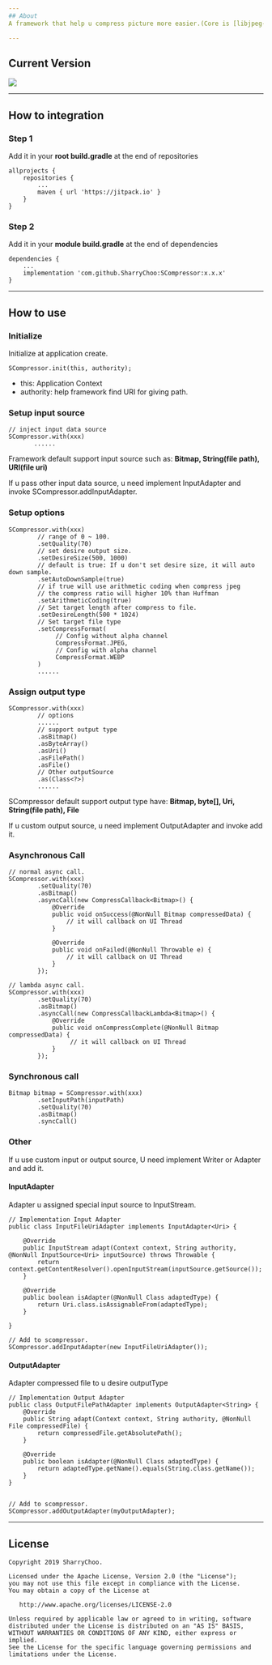 ```yaml
---
## About
A framework that help u compress picture more easier.(Core is [libjpeg-turbo 2.0.2](https://github.com/libjpeg-turbo/libjpeg-turbo/releases/tag/2.0.2))

---
```

## Current Version 
[![](https://jitpack.io/v/SharryChoo/SCompressor.svg)](https://jitpack.io/#SharryChoo/SCompressor)

---
## How to integration
### Step 1
Add it in your **root build.gradle** at the end of repositories
```
allprojects {
    repositories {
    	...
	    maven { url 'https://jitpack.io' }
    }
}
```

### Step 2
Add it in your **module build.gradle** at the end of dependencies
```
dependencies {
    ...
    implementation 'com.github.SharryChoo:SCompressor:x.x.x'
}
```

---
## How to use
### Initialize
Initialize at application create.
```
SCompressor.init(this, authority);
```
- this: Application Context
- authority: help framework find URI for giving path.

### Setup input source
```
// inject input data source
SCompressor.with(xxx)
       ......
```
Framework default support input source such as: **Bitmap, String(file path), URI(file uri)**

If u pass other input data source, u need implement InputAdapter and invoke SCompressor.addInputAdapter. 

### Setup options
```
SCompressor.with(xxx)
        // range of 0 ~ 100.
        .setQuality(70)
        // set desire output size.
        .setDesireSize(500, 1000)
        // default is true: If u don't set desire size, it will auto down sample.
        .setAutoDownSample(true)
        // if true will use arithmetic coding when compress jpeg
        // the compress ratio will higher 10% than Huffman 
        .setArithmeticCoding(true)
        // Set target length after compress to file.
        .setDesireLength(500 * 1024)
        // Set target file type
        .setCompressFormat(
             // Config without alpha channel
             CompressFormat.JPEG,
             // Config with alpha channel
             CompressFormat.WEBP
        )
        ......
```

### Assign output type
```
SCompressor.with(xxx)
        // options
        ......
        // support output type
        .asBitmap()
        .asByteArray()
        .asUri()
        .asFilePath()
        .asFile()
        // Other outputSource
        .as(Class<?>)
        ......
```
SCompressor default support output type have: **Bitmap, byte[], Uri, String(file path), File** 

If u custom output source, u need implement OutputAdapter and invoke add it.

### Asynchronous Call
```
// normal async call.
SCompressor.with(xxx)
        .setQuality(70)
        .asBitmap()
        .asyncCall(new CompressCallback<Bitmap>() {
            @Override
            public void onSuccess(@NonNull Bitmap compressedData) {
                // it will callback on UI Thread
            }

            @Override
            public void onFailed(@NonNull Throwable e) {
                // it will callback on UI Thread
            }
        });
        
// lambda async call.
SCompressor.with(xxx)
        .setQuality(70)
        .asBitmap()
        .asyncCall(new CompressCallbackLambda<Bitmap>() {
            @Override
            public void onCompressComplete(@NonNull Bitmap compressedData) {
                 // it will callback on UI Thread
            }
        });
```

### Synchronous call
```
Bitmap bitmap = SCompressor.with(xxx)
        .setInputPath(inputPath)
        .setQuality(70)
        .asBitmap()
        .syncCall()
```

### Other 
If u use custom input or output source, U need implement Writer or Adapter and add it.

#### InputAdapter
Adapter u assigned special input source to InputStream.
```
// Implementation Input Adapter
public class InputFileUriAdapter implements InputAdapter<Uri> {

    @Override
    public InputStream adapt(Context context, String authority, @NonNull InputSource<Uri> inputSource) throws Throwable {
        return context.getContentResolver().openInputStream(inputSource.getSource());
    }

    @Override
    public boolean isAdapter(@NonNull Class adaptedType) {
        return Uri.class.isAssignableFrom(adaptedType);
    }

}

// Add to scompressor.
SCompressor.addInputAdapter(new InputFileUriAdapter());
```

#### OutputAdapter
Adapter compressed file to u desire outputType
```
// Implementation Output Adapter
public class OutputFilePathAdapter implements OutputAdapter<String> {
    @Override
    public String adapt(Context context, String authority, @NonNull File compressedFile) {
        return compressedFile.getAbsolutePath();
    }

    @Override
    public boolean isAdapter(@NonNull Class adaptedType) {
        return adaptedType.getName().equals(String.class.getName());
    }
}


// Add to scompressor.
SCompressor.addOutputAdapter(myOutputAdapter);
```
---

## License
```
Copyright 2019 SharryChoo.

Licensed under the Apache License, Version 2.0 (the "License");
you may not use this file except in compliance with the License.
You may obtain a copy of the License at

   http://www.apache.org/licenses/LICENSE-2.0

Unless required by applicable law or agreed to in writing, software
distributed under the License is distributed on an "AS IS" BASIS,
WITHOUT WARRANTIES OR CONDITIONS OF ANY KIND, either express or implied.
See the License for the specific language governing permissions and
limitations under the License.
```
